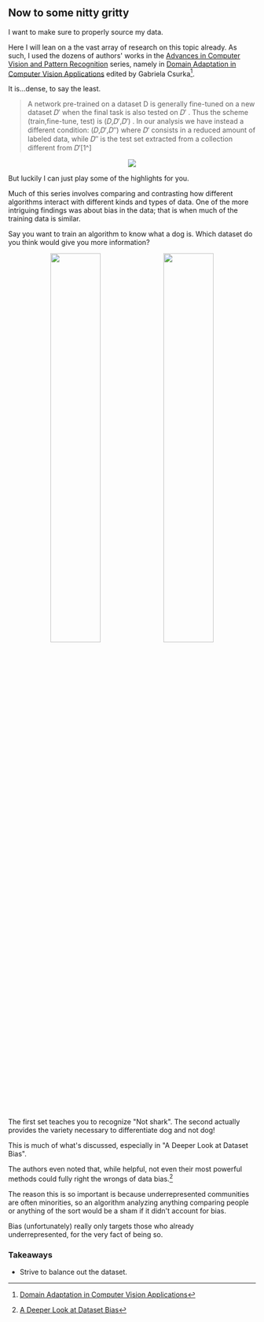 ## Now to some nitty gritty

I want to make sure to properly source my data.

Here I will lean on a the vast array of research on this topic already. As such, I used the dozens of authors' works in the [Advances in Computer Vision and Pattern Recognition](https://www.springer.com/series/4205) series, namely in [Domain Adaptation in Computer Vision Applications](https://link.springer.com/book/10.1007%2F978-3-319-58347-1) edited by Gabriela Csurka[^1].

It is...dense, to say the least.

> A network pre-trained on a dataset D is generally fine-tuned on a new dataset 𝐷′ when the final task is also tested on 𝐷′ . Thus the scheme (train,fine-tune, test) is (𝐷,𝐷′,𝐷′) . In our analysis we have instead a different condition: (𝐷,𝐷′,𝐷″) where 𝐷′ consists in a reduced amount of labeled data, while 𝐷″ is the test set extracted from a collection different from 𝐷′[1^]

<center><img class="h-100" src="https://media.springernature.com/original/springer-static/image/chp%3A10.1007%2F978-3-319-58347-1_2/MediaObjects/420546_1_En_2_Fig10_HTML.gif"/></center>

But luckily I can just play some of the highlights for you.

<!-- <img class="h-60 float-right" src="https://static01.nyt.com/images/2020/06/24/business/24michigan-arrest1/24michigan-arrest1-superJumbo.jpg?quality=75&auto=webp"/> -->

Much of this series involves comparing and contrasting how different algorithms interact with different kinds and types of data.
One of the more intriguing findings was about bias in the data; that is when much of the training data is similar.

Say you want to train an algorithm to know what a dog is. Which dataset do you think would give you more information?

<center>
<img style ="width:45%" class="inline-block mr-0" src="Images/bad.jpg"/>

<img style ="width:45%" class="inline-block ml-0" src="Images/good.jpg"/>
</center>
The first set teaches you to recognize "Not shark". The second actually provides the variety necessary to differentiate dog and not dog!

This is much of what's discussed, especially in "A Deeper Look at Dataset Bias".

The authors even noted that, while helpful, not even their most powerful methods could fully right the wrongs of data bias.[^2]

The reason this is so important is because underrepresented communities are often minorities, so an algorithm analyzing anything comparing people or anything of the sort would be a sham if it didn't account for bias.

Bias (unfortunately) really only targets those who already underrepresented, for the very fact of being so.

### Takeaways

<!-- 1. Total reliance on the technology emphasizes the frequency and consequences of inaccuracies
2. Sourcing and distributing the data and the model itself must be done with careful consideration -->

- Strive to balance out the dataset.

[^1]: [Domain Adaptation in Computer Vision Applications](https://link.springer.com/book/10.1007/978-3-319-58347-1)
[^2]: [A Deeper Look at Dataset Bias](https://link.springer.com/chapter/10.1007/978-3-319-58347-1_2)
